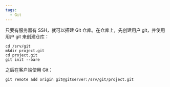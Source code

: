 ```yaml
---
tags:
  - Git
---
```


只要有服务器有 SSH，就可以搭建 Git 仓库。在仓库上，先创建用户 git，并使用用户 git 来创建仓库：

```
cd /srv/git
mkdir project.git
cd project.git
git init --bare
```

之后在客户端使用 Git：

```
git remote add origin git@gitserver:/srv/git/project.git
```
